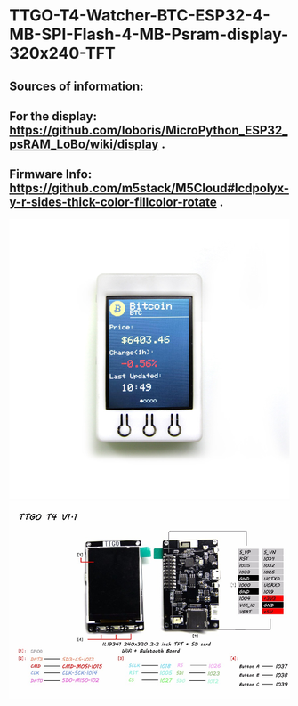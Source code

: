 # TTGO-T4-Watcher-BTC-ESP32-4-MB-SPI-Flash-4-MB-Psram-display-320x240-TFT

Sources of information:
---
For the display:  https://github.com/loboris/MicroPython_ESP32_psRAM_LoBo/wiki/display .
---
Firmware Info:    https://github.com/m5stack/M5Cloud#lcdpolyx-y-r-sides-thick-color-fillcolor-rotate .
---
![](https://github.com/AlexanderSemenov1/TTGO-T4-Watcher-BTC-ESP32-4-MB-SPI-Flash-4-MB-Psram-display-320-240-TFT/blob/master/HTB1y5PiChWYBuNjy1zkq6xGGpXaV.jpg)
![](https://github.com/AlexanderSemenov1/TTGO-T4-Watcher-BTC-ESP32-4-MB-SPI-Flash-4-MB-Psram-display-320-240-TFT/blob/master/HTB1cCCEvY5YBuNjSspoq6zeNFXaF.jpg)


